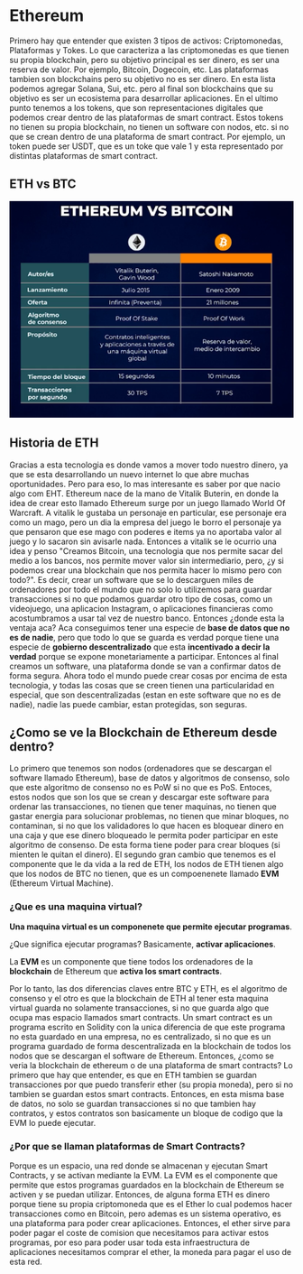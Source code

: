 # Ethereum

Primero hay que entender que existen 3 tipos de activos: Criptomonedas, Plataformas y Tokes. Lo que caracteriza a las
criptomonedas es que tienen su propia blockchain, pero su objetivo principal es ser dinero, es ser una reserva de valor.
Por ejemplo, Bitcoin, Dogecoin, etc. Las plataformas tambien son blockchains pero su objetivo no es ser dinero. En esta
lista podemos agregar Solana, Sui, etc. pero al final son blockchains que su objetivo es ser un ecosistema para
desarrollar aplicaciones. En el ultimo punto tenemos a los tokens, que son representaciones digitales que podemos crear
dentro de las plataformas de smart contract. Estos tokens no tienen su propia blockchain, no tienen un software con
nodos, etc. si no que se crean dentro de una plataforma de smart contract. Por ejemplo, un token puede ser USDT, que es
un toke que vale 1 y esta representado por distintas plataformas de smart contract.

## ETH vs BTC

![](img/eth-vs-btc.png)

## Historia de ETH

Gracias a esta tecnologia es donde vamos a mover todo nuestro dinero, ya que se esta desarrollando un nuevo internet lo
que abre muchas oportunidades. Pero para eso, lo mas interesante es saber por que nacio algo com EHT. Ethereum nace de
la mano de Vitalik Buterin, en donde la idea de crear esto llamado Ethereum surge por un juego llamado World Of
Warcraft. A vitalik le gustaba un personaje en particular, ese personaje era como un mago, pero un dia la empresa del
juego le borro el personaje ya que pensaron que ese mago con poderes e items ya no aportaba valor al juego y lo sacaron
sin avisarle nada. Entonces a vitalik se le ocurrio una idea y penso "Creamos Bitcoin, una tecnologia que nos permite
sacar del medio a los bancos, nos permite mover valor sin intermediario, pero, ¿y si podemos crear una blockchain que
nos permita hacer lo mismo pero con todo?". Es decir, crear un software que se lo descarguen miles de ordenadores por
todo el mundo que no solo lo utilizemos para guardar transacciones si no que podamos guardar otro tipo de cosas, como
un videojuego, una aplicacion Instagram, o aplicaciones financieras como acostumbramos a usar tal vez de nuestro banco.
Entonces ¿donde esta la ventaja aca? Aca conseguimos tener una especie de **base de datos que no es de nadie**, pero que
todo lo que se guarda es verdad porque tiene una especie de **gobierno descentralizado** que esta **incentivado a decir
la verdad** porque se expone monetariamente a participar. Entonces al final creamos un software, una plataforma donde
se van a confirmar datos de forma segura. Ahora todo el mundo puede crear cosas por encima de esta tecnologia, y todas
las cosas que se creen tienen una particularidad en especial, que son descentralizadas (estan en este software que no
es de nadie), nadie las puede cambiar, estan protegidas, son seguras.

## ¿Como se ve la Blockchain de Ethereum desde dentro?

Lo primero que tenemos son nodos (ordenadores que se descargan el software llamado Ethereum), base de datos y algoritmos
de consenso, solo que este algoritmo de consenso no es PoW si no que es PoS. Entoces, estos nodos que son los que se
crean y descargar este software para ordenar las transacciones, no tienen que tener maquinas, no tienen que gastar
energia para solucionar problemas, no tienen que minar bloques, no contaminan, si no que los validadores lo que hacen
es bloquear dinero en una caja y que ese dinero bloqueado le permita poder participar en este algoritmo de consenso. De
esta forma tiene poder para crear bloques (si mienten le quitan el dinero). El segundo gran cambio que tenemos es el
componente que le da vida a la red de ETH, los nodos de ETH tienen algo que los nodos de BTC no tienen, que es un
compoenenete llamado **EVM** (Ethereum Virtual Machine).

### ¿Que es una maquina virtual?

**Una maquina virtual es un componenete que permite ejecutar programas**.

¿Que significa ejecutar programas? Basicamente, **activar aplicaciones**.

La **EVM** es un componente que tiene todos los ordenadores de la **blockchain** de Ethereum que **activa los smart
contracts**.

Por lo tanto, las dos diferencias claves entre BTC y ETH, es el algoritmo de consenso y el otro es que la blockchain de
ETH al tener esta maquina virtual guarda no solamente transacciones, si no que guarda algo que ocupa mas espacio
llamados smart contracts. Un smart contract es un programa escrito en Solidity con la unica diferencia de que este
programa no esta guardado en una empresa, no es centralizado, si no que es un programa guardado de forma descentralizada
en la blockchain de todos los nodos que se descargan el software de Ethereum. Entonces, ¿como se veria la blockchain de
ethereum o de una plataforma de smart contracts? Lo primero que hay que entender, es que en ETH tambien se guardan
transacciones por que puedo transferir ether (su propia moneda), pero si no tambien se guardan estos smart contracts.
Entonces, en esta misma base de datos, no solo se guardan transacciones si no que tambien hay contratos, y estos
contratos son basicamente un bloque de codigo que la EVM lo puede ejecutar.

### ¿Por que se llaman plataformas de Smart Contracts?

Porque es un espacio, una red donde se almacenan y ejecutan Smart Contracts, y se activan mediante la EVM. La EVM es el
componente que permite que estos programas guardados en la blockchain de Ethereum se activen y se puedan utilizar.
Entonces, de alguna forma ETH es dinero porque tiene su propia criptomoneda que es el Ether lo cual podemos hacer
transacciones como en Bitcoin, pero ademas es un sistema operativo, es una plataforma para poder crear aplicaciones.
Entonces, el ether sirve para poder pagar el coste de comision que necesitamos para activar estos programas, por eso
para poder usar toda esta infraestructura de aplicaciones necesitamos comprar el ether, la moneda para pagar el uso
de esta red.



